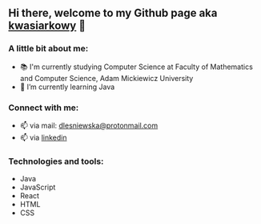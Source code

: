 ## Hi there, welcome to my Github page aka [kwasiarkowy] 👋

### A little bit about me:
- 📚 I'm currently studying Computer Science at Faculty of Mathematics and Computer Science, Adam Mickiewicz University
- :owl: I’m currently learning Java

### Connect with me:
- 📫 via mail: dlesniewska@protonmail.com
- 📫 via [linkedin]

### Technologies and tools:
- Java
- JavaScript
- React
- HTML
- CSS

[linkedin]: https://www.linkedin.com/in/dominika-leśniewska-6146761b9/
[kwasiarkowy]: https://github.com/kwasiarkowy?tab=repositories

